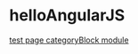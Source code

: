 helloAngularJS
==============
[test page categoryBlock module](http://gonster.github.io/helloAngularJS/helloAngularJS)
